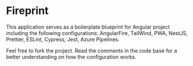 # Fireprint
This application serves as a boilerplate blueprint for Angular project including the following configurations: AngularFire, TailWind, PWA, NestJS, Prettier, ESLint, Cypress, Jest, Azure Pipelines.

Feel free to fork the project. Read the comments in the code base for a better understanding on how the configuration works.